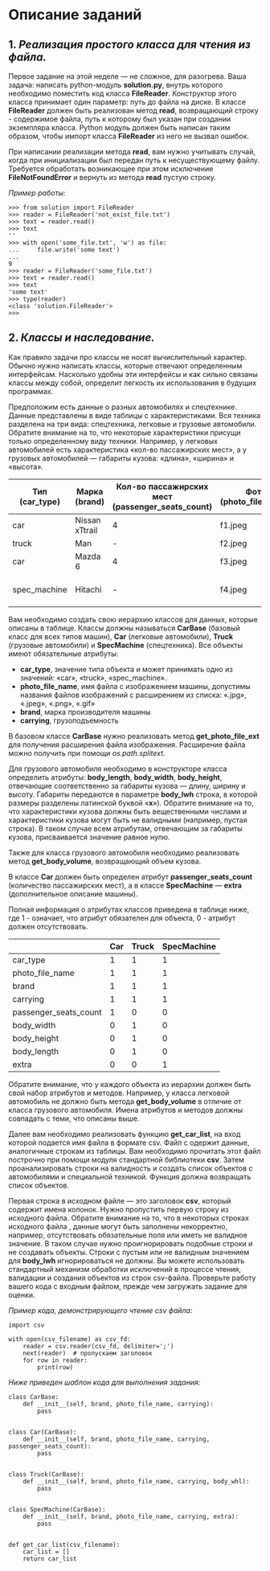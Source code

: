 # Описание заданий

## 1. **_Реализация простого класса для чтения из файла._**

Первое задание на этой неделе — не сложное, для разогрева. Ваша задача: написать python-модуль **solution.py**, внутрь
которого необходимо поместить код класса **FileReader**. Конструктор этого класса принимает один параметр: путь до файла
на диске. В классе **FileReader** должен быть реализован метод **read**, возвращающий строку - содержимое файла, путь к
которому был указан при создании экземпляра класса. Python модуль должен быть написан таким образом, чтобы импорт
класса **FileReader** из него не вызвал ошибок.

При написании реализации метода **read**, вам нужно учитывать случай, когда при инициализации был передан путь к
несуществующему файлу. Требуется обработать возникающее при этом исключение **FileNotFoundError** и вернуть из метода
**read** пустую строку.

_Пример работы:_

```
>>> from solution import FileReader
>>> reader = FileReader('not_exist_file.txt')
>>> text = reader.read()
>>> text
''
>>> with open('some_file.txt', 'w') as file:
...     file.write('some text')
...
9
>>> reader = FileReader('some_file.txt')
>>> text = reader.read()
>>> text
'some text'
>>> type(reader)
<class 'solution.FileReader'>
>>> 
```

## 2. **_Классы и наследование._**

Как правило задачи про классы не носят вычислительный характер. Обычно нужно написать классы, которые отвечают
определенным интерфейсам. Насколько удобны эти интерфейсы и как сильно связаны классы между собой, определит легкость
их использования в будущих программах.

Предположим есть данные о разных автомобилях и спецтехнике. Данные представлены в виде таблицы с характеристиками. Вся
техника разделена на три вида: спецтехника, легковые и грузовые автомобили. Обратите внимание на то, что некоторые
характеристики присущи только определенному виду техники. Например, у легковых автомобилей есть характеристика
«кол-во пассажирских мест», а у грузовых автомобилей — габариты кузова: «длина», «ширина» и «высота».


| Тип<br/>(car_type) | Марка<br/>(brand) | Кол-во пассажирских мест<br/>(passenger_seats_count) | Фото<br/>(photo_file_name) | Кузов<br/>ДxШxВ, м <br/>(body_lwh) | Грузоподъемность,<br/>Тонн (carrying) | Дополнительно<br/>(extra)                   |
| ----------------------- | ------------------------ | --------------------------------------------------------------------------- | -------------------------------- | --------------------------------------------- | ------------------------------------------------------------ | ---------------------------------------------------------- |
| car                   | Nissan xTtrail         | 4                                                                         | f1.jpeg                        | -                                           | 2.5                                                        | -                                                        |
| truck                 | Man                    | -                                                                         | f2.jpeg                        | 8x3x2.5                                     | 20                                                         | -                                                        |
| car                   | Mazda 6                | 4                                                                         | f3.jpeg                        | -                                           | 2.5                                                        | -                                                        |
| spec_machine          | Hitachi                | -                                                                         | f4.jpeg                        | -                                           | 1.2                                                        | Легкая техника для уборки снега |

Вам необходимо создать свою иерархию классов для данных, которые описаны в таблице. Классы должны называться **CarBase**
(базовый класс для всех типов машин), **Car** (легковые автомобили), **Truck** (грузовые автомобили) и **SpecMachine**
(спецтехника). Все объекты имеют обязательные атрибуты:

- **car_type**, значение типа объекта и может принимать одно из значений: «car», «truck», «spec_machine».
- **photo_file_name**, имя файла с изображением машины, допустимы названия файлов изображений с расширением из
  списка: «.jpg», «.jpeg», «.png», «.gif»
- **brand**, марка производителя машины
- **carrying**, грузоподъемность

В базовом классе **CarBase** нужно реализовать метод **get_photo_file_ext** для получения расширения файла изображения.
Расширение файла можно получить при помощи _os.path.splitext_.

Для грузового автомобиля необходимо в конструкторе класса определить атрибуты: **body_length**, **body_width**,
**body_height**, отвечающие соответственно за габариты кузова — длину, ширину и высоту. Габариты передаются в
параметре **body_lwh** строка, в которой размеры разделены латинской буквой «**x**»). Обратите внимание на то, что
характеристики кузова должны быть вещественными числами и характеристики кузова могут быть не валидными
(например, пустая строка). В таком случае всем атрибутам, отвечающим за габариты кузова, присваивается значение равное
нулю.

Также для класса грузового автомобиля необходимо реализовать метод **get_body_volume**, возвращающий объем кузова.

В классе **Car** должен быть определен атрибут **passenger_seats_count** (количество пассажирских мест), а в классе
**SpecMachine** — **extra** (дополнительное описание машины).

Полная информация о атрибутах классов приведена в таблице ниже, где 1 - означает, что атрибут обязателен для
объекта, 0 - атрибут должен отсутствовать.


|                       | Car | Truck | SpecMachine |
| ----------------------- | ----- | ------- | ------------- |
| car_type              | 1   | 1     | 1           |
| photo_file_name       | 1   | 1     | 1           |
| brand                 | 1   | 1     | 1           |
| carrying              | 1   | 1     | 1           |
| passenger_seats_count | 1   | 0     | 0           |
| body_width            | 0   | 1     | 0           |
| body_height           | 0   | 1     | 0           |
| body_length           | 0   | 1     | 0           |
| extra                 | 0   | 0     | 1           |

Обратите внимание, что у каждого объекта из иерархии должен быть свой набор атрибутов и методов. Например, у класса 
легковой автомобиль не должно быть метода **get_body_volume** в отличие от класса грузового автомобиля. Имена атрибутов
и методов должны совпадать с теми, что описаны выше.

Далее вам необходимо реализовать функцию **get_car_list**, на вход которой подается имя файла в формате csv. Файл с
одержит данные, аналогичные строкам из таблицы. Вам необходимо прочитать этот файл построчно при помощи модуля 
стандартной библиотеки **csv**. Затем проанализировать строки на валидность и создать список объектов с автомобилями и 
специальной техникой. Функция должна возвращать список объектов.

Первая строка в исходном файле — это заголовок **csv**, который содержит имена колонок. Нужно пропустить первую строку 
из исходного файла. Обратите внимание на то, что в некоторых строках исходного файла , данные могут быть заполнены 
некорректно, например, отсутствовать обязательные поля или иметь не валидное значение. В таком случае нужно 
проигнорировать подобные строки и не создавать объекты. Строки с пустым или не валидным значением для **body_lwh** 
игнорироваться не должны.  Вы можете использовать стандартный механизм обработки исключений в процессе чтения, 
валидации и создания объектов из строк csv-файла. Проверьте работу вашего кода с входным файлом, прежде чем загружать 
задание для оценки.

_Пример кода, демонстрирующего чтение csv файла:_

```
import csv

with open(csv_filename) as csv_fd:
    reader = csv.reader(csv_fd, delimiter=';')
    next(reader)  # пропускаем заголовок
    for row in reader:
        print(row)
```

_Ниже приведен шаблон кода для выполнения задания:_

```
class CarBase:
    def __init__(self, brand, photo_file_name, carrying):
        pass


class Car(CarBase):
    def __init__(self, brand, photo_file_name, carrying, passenger_seats_count):
        pass


class Truck(CarBase):
    def __init__(self, brand, photo_file_name, carrying, body_whl):
        pass


class SpecMachine(CarBase):
    def __init__(self, brand, photo_file_name, carrying, extra):
        pass


def get_car_list(csv_filename):
    car_list = []
    return car_list

```